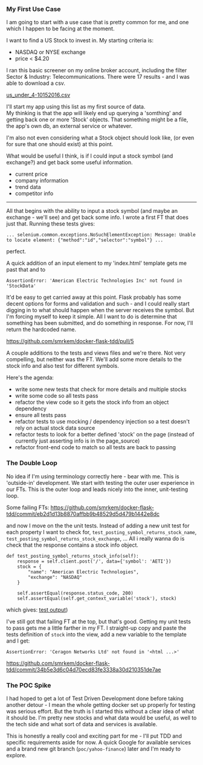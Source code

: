 ### My First Use Case
I am going to start with a use case that is pretty common for me, and one which I happen to be facing at the moment.  

I want to find a US Stock to invest in. My starting criteria is:  
- NASDAQ or NYSE exchange
- price < $4.20  

I ran this basic screener on my online broker account, including the filter Sector & Industry: Telecommunications.  There were 17 results - and I was able to download a csv.  

[us_under_4-10152016.csv](../data/us_under_4-10152016.csv)  

I'll start my app using this list as my first source of data.  
My thinking is that the app will likely end up querying a 'somthing' and getting back one or more 'Stock' objects. That something might be a file, the app's own db, an external service or whatever.  

I'm also not even considering what a Stock object should look like, (or even for sure that one should exist) at this point.  

What would be useful I think, is if I could input a stock symbol (and exchange?) and get back some useful information.  
- current price
- company information
- trend data
- competitor info

***

All that begins with the ability to input a stock symbol (and maybe an exchange - we'll see) and get back some info. I wrote
a first FT that does just that. Running these tests gives:
```
... selenium.common.exceptions.NoSuchElementException: Message: Unable to locate element: {"method":"id","selector":"symbol"} ...
```
perfect.

A quick addition of an input element to my 'index.html' template gets me past that and to
```
AssertionError: 'American Electric Technologies Inc' not found in 'StockData'
```

It'd be easy to get carried away at this point. Flask probably has some decent options for forms and validation and such -
and I could really start digging in to what should happen when the server receives the symbol. But I'm forcing myself to
keep it simple. All I want to do is determine that something has been submitted, and do something in response. For now, I'll
return the hardcoded name.

https://github.com/smrkem/docker-flask-tdd/pull/5

A couple additions to the tests and views files and we're there. Not very compelling, but neither was the FT.
We'll add some more details to the stock info and also test for different symbols.

Here's the agenda:
- write some new tests that check for more details and multiple stocks
- write some code so all tests pass
- refactor the view code so it gets the stock info from an object dependency
- ensure all tests pass
- refactor tests to use mocking / dependency injection so a test doesn't rely on actual stock data source
- refactor tests to look for a better defined 'stock' on the page (instead of currently just asserting info is in the page_source)
- refactor front-end code to match so all tests are back to passing

### The Double Loop
No idea if I'm using terminology correctly here - bear with me. This is 'outside-in' development. We start with testing the outer
user experience in our FTs. This is the outer loop and leads nicely into the inner, unit-testing loop.

Some failing FTs: https://github.com/smrkem/docker-flask-tdd/commit/eb2d1d13b8870affbb9b48529d5d479b1442e8dc

and now I move on the the unit tests. Instead of adding a new unit test for each property I want to check for,
`test_posting_symbol_returns_stock_name`, `test_posting_symbol_returns_stock_exchange`, ... All i really wanna do
is check that the response contains a stock info object.
```
def test_posting_symbol_returns_stock_info(self):
    response = self.client.post('/', data={'symbol': 'AETI'})
    stock = {
        "name": "American Electric Technologies",
        "exchange": "NASDAQ"
    }

    self.assertEqual(response.status_code, 200)
    self.assertEqual(self.get_context_variable('stock'), stock)
```
which gives: [test output](../test_messages/message_01.txt))

I've still got that failing FT at the top, but that's good. Getting my unit tests to pass gets me a little farther in my FT.
I straight-up copy and paste the tests definition of `stock` into the view, add a new variable to the template and I get:
```
AssertionError: 'Ceragon Networks Ltd' not found in '<html ...>'
```
https://github.com/smrkem/docker-flask-tdd/commit/34b5e3d6c04d70ecd83fe3338a30d210351de7ae





### The POC Spike

I had hoped to get a lot of Test Driven Development done before taking another detour - I mean the whole getting docker set up
properly for testing was serious effort. But the truth is I started this without a clear idea of what it should be. I'm pretty new
stocks and what data would be useful, as well to the tech side and what sort of data and services is available.

This is honestly a really cool and exciting part for me - I'll put TDD and specific requirements aside for now. A quick
Google for available services and a brand new git branch (`poc/yahoo-finance`) later and I'm ready to explore.

